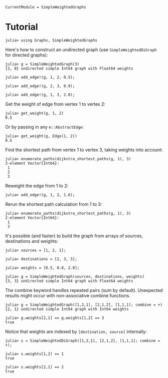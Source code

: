 ```@meta
CurrentModule = SimpleWeightedGraphs
```

# Tutorial

```jldoctest tuto
julia> using Graphs, SimpleWeightedGraphs
```

Here's how to construct an undirected graph (use `SimpleWeightedDiGraph` for directed graphs):

```jldoctest tuto
julia> g = SimpleWeightedGraph(3)
{3, 0} undirected simple Int64 graph with Float64 weights

julia> add_edge!(g, 1, 2, 0.5);

julia> add_edge!(g, 2, 3, 0.8);

julia> add_edge!(g, 1, 3, 2.0);
```

Get the weight of edge from vertex 1 to vertex 2:

```jldoctest tuto
julia> get_weight(g, 1, 2)
0.5
```

Or by passing in any `e::AbstractEdge`:

```jldoctest tuto
julia> get_weight(g, Edge(1, 2))
0.5
```

Find the shortest path from vertex 1 to vertex 3, taking weights into account:

```jldoctest tuto
julia> enumerate_paths(dijkstra_shortest_paths(g, 1), 3)
3-element Vector{Int64}:
 1
 2
 3
```

Reweight the edge from 1 to 2:

```jldoctest tuto
julia> add_edge!(g, 1, 2, 1.6);
```

Rerun the shortest path calculation from 1 to 3:

```jldoctest tuto
julia> enumerate_paths(dijkstra_shortest_paths(g, 1), 3)
2-element Vector{Int64}:
 1
 3
```

It's possible (and faster) to build the graph from arrays of sources, destinations and weights:

```jldoctest tuto
julia> sources = [1, 2, 1];

julia> destinations = [2, 3, 3];

julia> weights = [0.5, 0.8, 2.0];

julia> g = SimpleWeightedGraph(sources, destinations, weights)
{3, 3} undirected simple Int64 graph with Float64 weights
```

The combine keyword handles repeated pairs (sum by default).
Unexpected results might occur with non-associative combine functions.

```jldoctest tuto
julia> g = SimpleWeightedGraph([1,2,1], [2,1,2], [1,1,1]; combine = +)
{2, 1} undirected simple Int64 graph with Int64 weights

julia> g.weights[2,1] == g.weights[1,2] == 3
true
```

Notice that weights are indexed by `[destination, source]` internally:

```jldoctest tuto
julia> s = SimpleWeightedDiGraph([1,2,1], [2,1,2], [1,1,1]; combine = +);

julia> s.weights[1,2] == 1
true

julia> s.weights[2,1] == 2
true
```
